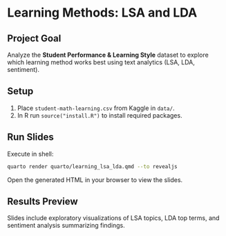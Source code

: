 # Learning Methods: LSA and LDA

## Project Goal
Analyze the **Student Performance & Learning Style** dataset to explore which learning method works best using text analytics (LSA, LDA, sentiment).

## Setup
1. Place `student-math-learning.csv` from Kaggle in `data/`.
2. In R run `source("install.R")` to install required packages.

## Run Slides
Execute in shell:

```bash
quarto render quarto/learning_lsa_lda.qmd --to revealjs
```

Open the generated HTML in your browser to view the slides.

## Results Preview
Slides include exploratory visualizations of LSA topics, LDA top terms, and sentiment analysis summarizing findings.
